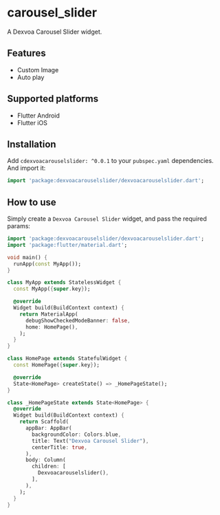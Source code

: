 # carousel_slider

A Dexvoa Carousel Slider widget.

## Features 
 
* Custom Image
* Auto play

## Supported platforms

* Flutter Android
* Flutter iOS


## Installation

Add `cdexvoacarouselslider: ^0.0.1` to your `pubspec.yaml` dependencies. And import it:

```dart
import 'package:dexvoacarouselslider/dexvoacarouselslider.dart';
```

## How to use

Simply create a `Dexvoa Carousel Slider` widget, and pass the required params:

```dart
import 'package:dexvoacarouselslider/dexvoacarouselslider.dart';
import 'package:flutter/material.dart';

void main() {
  runApp(const MyApp());
}

class MyApp extends StatelessWidget {
  const MyApp({super.key});

  @override
  Widget build(BuildContext context) {
    return MaterialApp(
      debugShowCheckedModeBanner: false,
      home: HomePage(),
    );
  }
}

class HomePage extends StatefulWidget {
  const HomePage({super.key});

  @override
  State<HomePage> createState() => _HomePageState();
}

class _HomePageState extends State<HomePage> {
  @override
  Widget build(BuildContext context) {
    return Scaffold(
      appBar: AppBar(
        backgroundColor: Colors.blue,
        title: Text("Dexvoa Carousel Slider"),
        centerTitle: true,
      ),
      body: Column(
        children: [
          Dexvoacarouselslider(),
        ],
      ),
    );
  }
}

```



